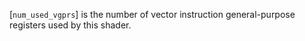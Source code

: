 [`num_used_vgprs`] is the number of vector instruction general-purpose
registers used by this shader.